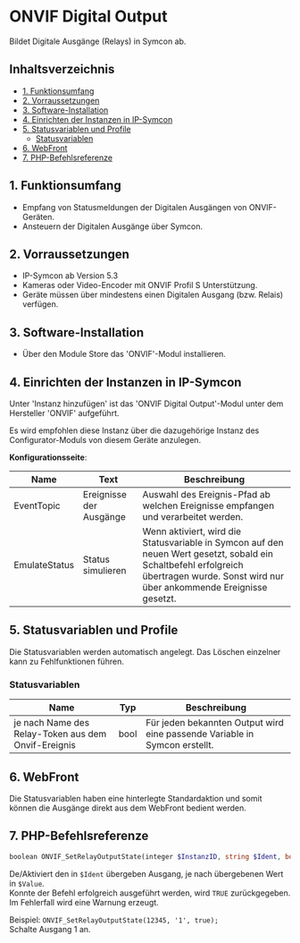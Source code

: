# ONVIF Digital Output
Bildet Digitale Ausgänge (Relays) in Symcon ab.  

## Inhaltsverzeichnis  <!-- omit in toc -->  

- [1. Funktionsumfang](#1-funktionsumfang)
- [2. Vorraussetzungen](#2-vorraussetzungen)
- [3. Software-Installation](#3-software-installation)
- [4. Einrichten der Instanzen in IP-Symcon](#4-einrichten-der-instanzen-in-ip-symcon)
- [5. Statusvariablen und Profile](#5-statusvariablen-und-profile)
  - [Statusvariablen](#statusvariablen)
- [6. WebFront](#6-webfront)
- [7. PHP-Befehlsreferenze](#7-php-befehlsreferenze)

## 1. Funktionsumfang

* Empfang von Statusmeldungen der Digitalen Ausgängen von ONVIF-Geräten.  
* Ansteuern der Digitalen Ausgänge über Symcon.  

## 2. Vorraussetzungen

* IP-Symcon ab Version 5.3
* Kameras oder Video-Encoder mit ONVIF Profil S Unterstützung.
* Geräte müssen über mindestens einen Digitalen Ausgang (bzw. Relais) verfügen.  

## 3. Software-Installation

* Über den Module Store das 'ONVIF'-Modul installieren.

## 4. Einrichten der Instanzen in IP-Symcon

 Unter 'Instanz hinzufügen' ist das 'ONVIF Digital Output'-Modul unter dem Hersteller 'ONVIF' aufgeführt.

 Es wird empfohlen diese Instanz über die dazugehörige Instanz des Configurator-Moduls von diesem Geräte anzulegen.  
 
__Konfigurationsseite__:

| Name       | Text                    | Beschreibung                                                                      |
| ---------- | ----------------------- | --------------------------------------------------------------------------------- |
| EventTopic | Ereignisse der Ausgänge | Auswahl des Ereignis-Pfad ab welchen Ereignisse empfangen und verarbeitet werden. |
| EmulateStatus | Status simulieren | Wenn aktiviert, wird die Statusvariable in Symcon auf den neuen Wert gesetzt, sobald ein Schaltbefehl erfolgreich übertragen wurde. Sonst wird nur über ankommende Ereignisse gesetzt. 

## 5. Statusvariablen und Profile

Die Statusvariablen werden automatisch angelegt. Das Löschen einzelner kann zu Fehlfunktionen führen.

### Statusvariablen

| Name                           | Typ  | Beschreibung                                                                                |
| ------------------------------ | ---- | ------------------------------------------------------------------------------------------- |
| je nach Name des Relay-Token aus dem Onvif-Ereignis | bool | Für jeden bekannten Output wird eine passende Variable in Symcon erstellt. |

## 6. WebFront

Die Statusvariablen haben eine hinterlegte Standardaktion und somit können die Ausgänge direkt aus dem WebFront bedient werden. 

## 7. PHP-Befehlsreferenze

```php
boolean ONVIF_SetRelayOutputState(integer $InstanzID, string $Ident, bool $Value);
```
De/Aktiviert den in `$Ident` übergeben Ausgang, je nach übergebenen Wert in `$Value`.  
Konnte der Befehl erfolgreich ausgeführt werden, wird `TRUE` zurückgegeben.  
Im Fehlerfall wird eine Warnung erzeugt.  

Beispiel:
`ONVIF_SetRelayOutputState(12345, '1', true);`  
Schalte Ausgang 1 an.